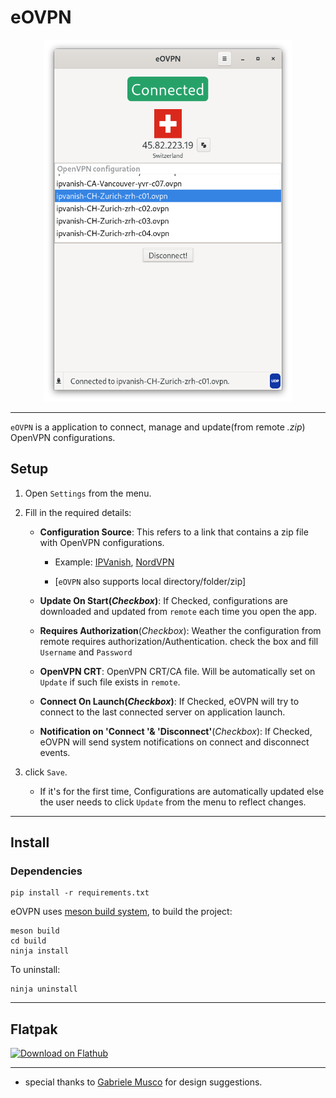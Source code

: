 # eOVPN

<div align="center">

<img src="static/connected.png" width="396" height="579" alt="eOVPN">


</div>

---

`eOVPN` is a application to connect, manage and update(from remote <i>.zip</i>) OpenVPN configurations.


## Setup

1. Open `Settings` from the menu.
2. Fill in the required details:
    * **Configuration Source**: This refers to a link that contains a zip file with OpenVPN configurations. 
        * Example: [IPVanish](https://www.ipvanish.com/software/configs/configs.zip), [NordVPN](https://downloads.nordcdn.com/configs/archives/servers/ovpn.zip)

        * [`eOVPN` also supports local directory/folder/zip]

    * **Update On Start(*Checkbox*)**: If Checked, configurations are downloaded and updated from `remote` each time you open the app.
    
    * **Requires Authorization**(*Checkbox*): Weather the configuration from remote requires authorization/Authentication. check the box and fill `Username` and `Password`

    * **OpenVPN CRT**: OpenVPN CRT/CA file. Will be automatically set on `Update` if such file exists in `remote`.

    * **Connect On Launch(*Checkbox*)**: If Checked, eOVPN will try to connect to the last connected server on application launch.

    * **Notification on 'Connect '& 'Disconnect'**(*Checkbox*): If Checked, eOVPN will send system notifications on connect and disconnect events.


3. click `Save`.
    * If it's for the first time, Configurations are automatically updated else the user needs to click `Update` from the menu to reflect changes.

---

## Install

### Dependencies

```
pip install -r requirements.txt
```

eOVPN uses [meson build system](https://mesonbuild.com/), to build the project:

```
meson build
cd build
ninja install
```

To uninstall:
```
ninja uninstall
```

---

## Flatpak


<a href='https://flathub.org/apps/details/com.github.jkotra.eovpn'><img width='240' alt='Download on Flathub' src='https://flathub.org/assets/badges/flathub-badge-en.png'/></a>


---

* special thanks to [Gabriele Musco](https://gitlab.gnome.org/GabMus) for design suggestions.